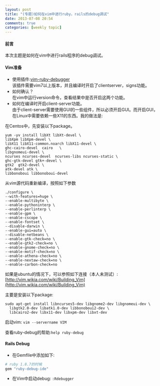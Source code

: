 ```yaml
---
layout: post
title: "(专题)如何在vim中进行ruby，rails的debug调试"
date: 2013-07-08 20:54
comments: true
categories: [weekly topic]
---
```


#### 前言

本次主题是如何在vim中进行rails程序的debug调试。

#### Vim准备

* 使用插件:[vim-ruby-debugger](https://github.com/astashov/vim-ruby-debugger)    
	该插件需要vim7以上版本，并且编译时开启了clientserver，signs功能。
* 如何确认？  
	在vim中运行version命令，查看结果中是否开启这两个功能。
* 如何在编译时开启client-server功能。    
	由于client-server需要使用GUI的一些组件，所以必须开启GUI。而开启GUI，在Linux中需要依赖一些X11的东西。我的做法是:  

<!-- more -->

在Centos中，先安装以下package。

```
yum -yv install libXt libXt-devel \
libXpm libXpm-devel \
libX11 libX11-common.noarch libX11-devel \
ghc-cairo-devel  cairo   \
libgnomeui-devel \
ncurses ncurses-devel  ncurses-libs ncurses-static \
ghc-gtk-devel gtk+-devel \
gtk2  gtk2-devel \
atk-devel atk \
libbonoboui libbonoboui-devel 
```

从vim源代码重新编译，按照如下参数

```
./configure \
--with-features=huge \
--enable-multibyte \
--enable-pythoninterp \
--enable-perlinterp \
--enable-gpm \
--enable-cscope \
--enable-fontset \
--disable-darwin \
--enable-gui=auto \
--disable-netbeans \
--enable-gtk-check=no \
--enable-gtk2-check=no \
--enable-gnome-check=no \
--enable-motif-check=no \
--enable-athena-check=no \
--enable-nextaw-check=no \
--enable-carbon-check=no
```

如果是ubuntu的情况下，可以参照如下连接（本人未测试）:  
[http://vim.wikia.com/wiki/Building_Vim](http://vim.wikia.com/wiki/Building_Vim)

主要是安装以下package:

```
sudo apt-get install libncurses5-dev libgnome2-dev libgnomeui-dev \
  libgtk2.0-dev libatk1.0-dev libbonoboui2-dev \
  libcairo2-dev libx11-dev libxpm-dev libxt-dev
```

启动vim:  `vim --servername VIM`  

查看ruby-debug的帮助:`help ruby-debug`

#### Rails Debug

* 在Gemfile中添加如下:

```ruby
# ruby 1.8.7的时候
gem "ruby-debug-ide"
```

* 在Vim中启动debug: `:Rdebugger`
